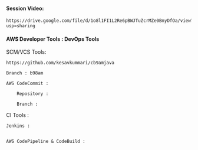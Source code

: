 #### Session Video:
    https://drive.google.com/file/d/1o8l1FI1L2Re6pBWJTuZcrMZe0BnyDfOa/view?usp=sharing

#### AWS Developer Tools : DevOps Tools

SCM/VCS Tools:
    
    https://github.com/kesavkummari/cb9amjava

    Branch : b98am

    AWS CodeCommit :
        
        Repository :

        Branch : 

CI Tools :

    Jenkins :


    AWS CodePipeline & CodeBuild :

    